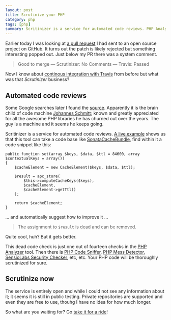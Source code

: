 ```yaml
---
layout: post
title: Scrutinize your PHP
category: php
tags: [php]
summary: Scritinizer is a service for automated code reviews. PHP Analyzer, Code Sniffer, Mess Detector and more will make sure your PHP code is thoroughly scrutinized for sure.
---
```

Earlier today I was looking at [a pull request](https://github.com/FriendsOfSymfony/FOSUserBundle/pull/1047) I had sent to an open source project on GitHub. It turns out the patch is likely rejected but something interesting popped out. Just below my PR there was a system comment.

>Good to merge — Scrutinizer: No Comments — Travis: Passed

Now I know about [continous integration with Travis](http://vvv.tobiassjosten.net/symfony/continuous-integration-for-your-symfony2-app/) from before but what was that *Scrutinizer* business?

## Automated code reviews

Some Google searches later I found the [source](https://scrutinizer-ci.com/). Apparently it is the brain child of code machine [Johannes Schmitt](https://twitter.com/schmittjoh); known and greatly appreciated for all the awesome PHP libraries he has churned out over the years. The guy is a machine and it seems he keeps going.

Scritinizer is a service for automated code reviews. [A live example](https://scrutinizer-ci.com/g/sonata-project/SonataCacheBundle/inspections/d05d7a27-2d0b-4706-a6fa-b056595a05aa) shows us that this tool can take a code base like [SonataCacheBundle](https://github.com/sonata-project/SonataCacheBundle), find within it a code snippet like this:

    public function set(array $keys, $data, $ttl = 84600, array $contextualKeys = array())
    {
        $cacheElement = new CacheElement($keys, $data, $ttl);

        $result = apc_store(
            $this->computeCacheKeys($keys),
            $cacheElement,
            $cacheElement->getTtl()
        );

        return $cacheElement;
    }

… and automatically suggest how to improve it …

>The assignment to `$result` is dead and can be removed.

Quite cool, huh? But it gets better.

This dead code check is just one out of fourteen checks in the [PHP Analyzer](https://scrutinizer-ci.com/docs/tools/php/php-analyzer/) tool. Then there is [PHP Code Sniffer](https://scrutinizer-ci.com/docs/tools/php/code-sniffer/), [PHP Mess Detector](https://scrutinizer-ci.com/docs/tools/php/mess-detector/), [SensioLabs Security Checker](https://scrutinizer-ci.com/docs/tools/php/security-advisory-checker/), etc, etc. Your PHP code will be thoroughly scrutinized for sure.

## Scrutinize now

The service is entirely open and while I could not see any information about it; it seems it is still in public testing. Private repositories are supported and even they are free to use, thouhg I have no idea for how much longer.

So what are you waiting for? Go [take it for a ride](https://scrutinizer-ci.com/login)!
